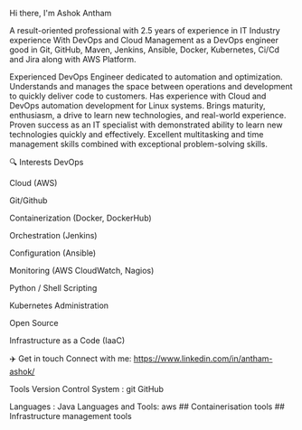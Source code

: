Hi there, I'm Ashok Antham     


A result-oriented professional with 2.5 years of experience in IT Industry experience With DevOps and Cloud Management as a DevOps engineer good in Git, GitHub, Maven, Jenkins, Ansible, Docker, Kubernetes, Ci/Cd and Jira along with AWS Platform.

Experienced DevOps Engineer dedicated to automation and optimization. Understands and manages the space between operations and development to quickly deliver code to customers. Has experience with Cloud and DevOps automation development for Linux systems. Brings maturity, enthusiasm, a drive to learn new technologies, and real-world experience. Proven success as an IT specialist with demonstrated ability to learn new technologies quickly and effectively. Excellent multitasking and time management skills combined with exceptional problem-solving skills.


🔍 Interests
DevOps


Cloud (AWS)


Git/Github

Containerization (Docker, DockerHub)

Orchestration (Jenkins)

Configuration (Ansible)

Monitoring (AWS CloudWatch, Nagios)

Python / Shell Scripting

Kubernetes Administration

Open Source

Infrastructure as a Code (IaaC)

✈️ Get in touch
Connect with me:
https://www.linkedin.com/in/antham-ashok/

Tools
Version Control System :
git GitHub

Languages :
Java
Languages and Tools:
aws ## Containerisation tools ## Infrastructure management tools
 
